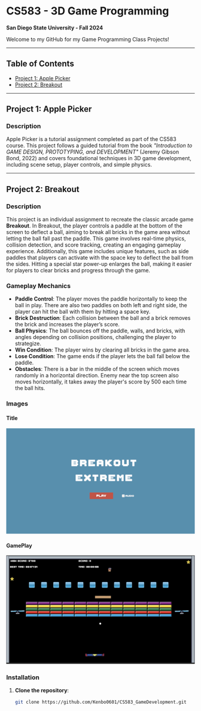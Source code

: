 # CS583 - 3D Game Programming 
**San Diego State University - Fall 2024**

Welcome to my GitHub for my Game Programming Class Projects! 

---

## Table of Contents
- [Project 1: Apple Picker](#project-1-apple-picker)
- [Project 2: Breakout](#project-2-breakout)

---

## Project 1: Apple Picker

### Description
Apple Picker is a tutorial assignment completed as part of the CS583 course. This project follows a guided tutorial from the book *"Introduction to GAME DESIGN, PROTOTYPING, and DEVELOPMENT"* (Jeremy Gibson Bond, 2022) and covers foundational techniques in 3D game development, including scene setup, player controls, and simple physics.

---

## Project 2: Breakout 

### Description
This project is an individual assignment to recreate the classic arcade game **Breakout**. In Breakout, the player controls a paddle at the bottom of the screen to deflect a ball, aiming to break all bricks in the game area without letting the ball fall past the paddle. This game involves real-time physics, collision detection, and score tracking, creating an engaging gameplay experience. Additionally, this game includes unique features, such as side paddles that players can activate with the space key to deflect the ball from the sides. Hitting a special star power-up enlarges the ball, making it easier for players to clear bricks and progress through the game.

### Gameplay Mechanics
- **Paddle Control**: The player moves the paddle horizontally to keep the ball in play. There are also two paddles on both left and right side, the player can hit the ball with them by hitting a space key.
- **Brick Destruction**: Each collision between the ball and a brick removes the brick and increases the player’s score.
- **Ball Physics**: The ball bounces off the paddle, walls, and bricks, with angles depending on collision positions, challenging the player to strategize.
- **Win Condition**: The player wins by clearing all bricks in the game area.
- **Lose Condition**: The game ends if the player lets the ball fall below the paddle.
- **Obstacles**: There is a bar in the middle of the screen which moves randomly in a horizontal direction. Enemy near the top screen also moves horizontally, it takes away the player's score by 500 each time the ball hits. 

### Images 

#### Title 
![Title](https://github.com/Kenbo0601/CS583_GameDevelopment/blob/main/title.png)

#### GamePlay
![GamePlay](https://github.com/Kenbo0601/CS583_GameDevelopment/blob/main/gameplay.png)


### Installation
1. **Clone the repository**:
   ```bash
   git clone https://github.com/Kenbo0601/CS583_GameDevelopment.git

